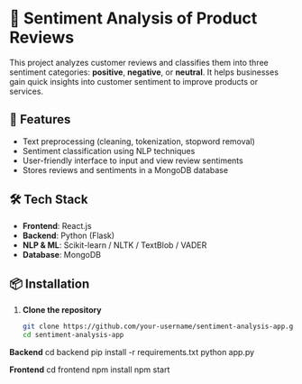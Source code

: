# 💬 Sentiment Analysis of Product Reviews

This project analyzes customer reviews and classifies them into three sentiment categories: **positive**, **negative**, or **neutral**. It helps businesses gain quick insights into customer sentiment to improve products or services.

## 🚀 Features
- Text preprocessing (cleaning, tokenization, stopword removal)
- Sentiment classification using NLP techniques
- User-friendly interface to input and view review sentiments
- Stores reviews and sentiments in a MongoDB database

## 🛠️ Tech Stack
- **Frontend**: React.js
- **Backend**: Python (Flask)
- **NLP & ML**: Scikit-learn / NLTK / TextBlob / VADER
- **Database**: MongoDB

## 📦 Installation

1. **Clone the repository**
   ```bash
   git clone https://github.com/your-username/sentiment-analysis-app.git
   cd sentiment-analysis-app


**Backend**
cd backend
pip install -r requirements.txt
python app.py


**Frontend**
cd frontend
npm install
npm start
 
